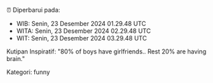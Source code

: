 ⏰ Diperbarui pada:
- WIB: Senin, 23 Desember 2024 01.29.48 UTC
- WITA: Senin, 23 Desember 2024 02.29.48 UTC
- WIT: Senin, 23 Desember 2024 03.29.48 UTC

Kutipan Inspiratif:
"80% of boys have girlfriends.. Rest 20% are having brain."


Kategori: funny


